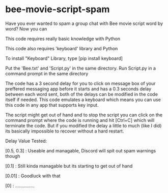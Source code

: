 # bee-movie-script-spam
Have you ever wanted to spam a group chat with Bee movie script word by word? Now you can

This code requires really basic knowledge with Python

This code also requires 'keyboard' library and Python

To install "Keyboard" Library,
type [pip install keyboard] 

Put the 'Bee.txt' and 'Script.py' in the same directory.
Run Script.py in a command prompt in the same directory 

The code has a 3 second delay for you to click on message box of your preffered messaging app before it starts and has a 0.3 seconds delay between each word sent, both of the delays can be modified in the code itself if needed. This code emulates a keyboard which means you can use this code in any app that supports key input.

The script might get out of hand and to stop the script you can click on the command prompt where the code is running and hit [Ctrl+C] which will terminate the code. But if you modified the delay a little to much (like I did) its basically impossible to recover without a hard restart.

Delay Value Tested:

[0.5, 0.3] : Useable and managable, Discord will spit out spam warnings though

[0.1] : Still kinda managable but its starting to get out of hand

[0.01] : Goodluck with that

[0] : ...............
